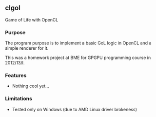 ## clgol ##

Game of Life with OpenCL

### Purpose ###

The program purpose is to implement a basic GoL logic in OpenCL and a simple renderer for it.

This was a homework project at BME for GPGPU programming course in 2012/13/I. 

### Features ###

- Nothing cool yet...

### Limitations ###

- Tested only on Windows (due to AMD Linux driver brokeness)
